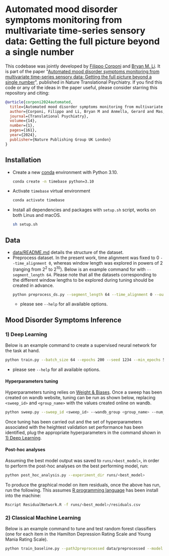 # Automated mood disorder symptoms monitoring from multivariate time-series sensory data: Getting the full picture beyond a single number

This codebase was jointly developed by [Filippo Corponi](https://github.com/FilippoCMC) and [Bryan M. Li](https://github.com/bryanlimy). It is part of the paper "[Automated mood disorder symptoms monitoring from multivariate time-series sensory data: Getting the full picture beyond a single number](https://www.nature.com/articles/s41398-024-02876-1)", published in Nature Translational Psychiatry. If you find this code or any of the ideas in the paper useful, please consider starring this repository and citing:

```bibtex
@article{corponi2024automated,
  title={Automated mood disorder symptoms monitoring from multivariate time-series sensory data: Getting the full picture beyond a single number},
  author={Corponi, Filippo and Li, Bryan M and Anmella, Gerard and Mas, Ariadna and Pacchiarotti, Isabella and Valent{\'\i}, Marc and Grande, Iria and Benabarre, Antoni and Garriga, Marina and Vieta, Eduard and others},
  journal={Translational Psychiatry},
  volume={14},
  number={1},
  pages={161},
  year={2024},
  publisher={Nature Publishing Group UK London}
}
```

## Installation
- Create a new [conda](https://conda.io/en/latest/) environment with Python 3.10.
  ```bash
  conda create -n timebase python=3.10
  ```
- Activate `timebase` virtual environment
  ```bash
  conda activate timebase
  ```
- Install all dependencies and packages with `setup.sh` script, works on both Linus and macOS.
  ```bash
  sh setup.sh
  ```

## Data
- [data/README.md](data/README.md) details the structure of the dataset.
- Preprocess dataset. In the present work, time alignment was fixed to 0 `--time_alignment 0`, whereas window length was explored in powers of 2 (ranging from 2<sup>2</sup> to 2<sup>10</sup>). Below is an example command for with `--segment_length 64`. Please note that all the datasets corresponding to the different window lengths to be explored during tuning should be created in advance.
  ```bash
  python preprocess_ds.py --segment_length 64 --time_alignment 0 --output_dir data/preprocessed/ta0_sl64 --overwrite
  ```
  - please see `--help` for all available options.

## Mood Disorder Symptoms Inference

### 1) Deep Learning

Below is an example command to create a supervised neural network for the task at hand.

```bash
python train.py --batch_size 64 --epochs 200 --seed 1234 --min_epochs 50 --lr_patience 10 --dataset data/preprocessed/ta0_sl64 --emb_dim 128 --lr 0.001 --weight_decay 0.001 --verbose 1 --num_units 128 --dropout 0 --model bilstm --task_mode 0 --imb_mode 0 --emb_type 0 --output_dir runs/test --clear_output_dir --save_predictions --test_time
```
  - please see `--help` for all available options.

#### Hyperparameters tuning

Hyperparameters tuning relies on [Weight & Biases](https://docs.wandb.ai/). Once a sweep has been created on wandb website, tuning can be run as shown below, replacing `<sweep_id>` and `<group_name>` with the values created online on wandb.

```bash
python sweep.py --sweep_id <sweep_id> --wandb_group <group_name> --num_trials 100 --output_dir runs/test
```

Once tuning has been carried out and the set of hyperparameters associated with the heightest validation set performance has been identified, plug the appropriate hyperparameters in the command shown in [1) Deep Learning](#1-deep-learning). 

#### Post-hoc analyses

Assuming the best model output was saved to `runs/<best_model>`, in order to perform the post-hoc analyses on the best performing model, run:

```bash
python post_hoc_analysis.py --experiment_dir runs/<best_model>
```

To produce the graphical model on item residuals, once the above has run, run the following. This assumes [R programming language](https://www.r-project.org/about.html) has been install into the machine:

```bash
Rscript ResidualNetwork.R -f runs/<best_model>/residuals.csv
```

### 2) Classical Machine Learning

Below is an example command to tune and test random forest classifiers (one for each item in the Hamilton Depression Rating Scale and Young Mania Rating Scale).


```bash
python train_baseline.py --path2preprocessed data/preprocessed --model random_forest --output_dir runs/rf  --clear_output_dir
```

